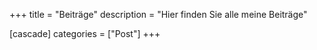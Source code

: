 +++
title       = "Beiträge"
description = "Hier finden Sie alle meine Beiträge"

[cascade]
  categories  = ["Post"]
+++

